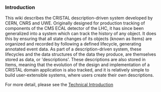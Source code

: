 ### Introduction

This wiki describes the CRISTAL description-driven system developed by CERN, CNRS and UWE. Originally designed for production tracking of components of the CMS ECAL detector of the LHC, it has since been generalized into a system which can track the history of any object. It does this by ensuring that all state changes of its objects (known as Items) are organized and recorded by following a defined lifecycle, generating annotated event data. As part of a description-driven system, these lifecycles and the data structures of the data they produce, are themselves stored as data, or 'descriptions'. These descriptions are also stored in Items, meaning that the evolution of the design and implementation of a CRISTAL domain application is also tracked, and it is relatively simple to build user-extensible systems, where users create their own descriptions.

For more detail, please see the [Technical Introduction](../Technical-Introduction)